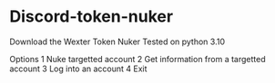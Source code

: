 # Discord-token-nuker
Download the Wexter Token Nuker 
Tested on python 3.10

Options
1 Nuke targetted account
2 Get information from a targetted account
3 Log into an account
4 Exit
